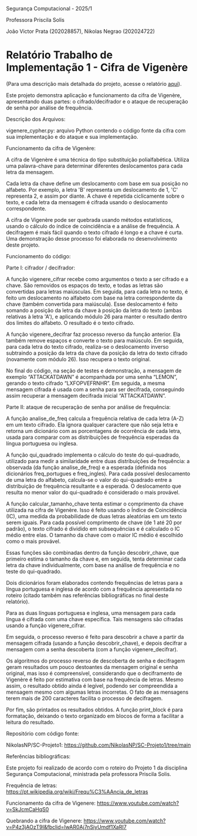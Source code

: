 Segurança Computacional - 2025/1

Professora Priscila Solis

João Victor Prata (202028857), Nikolas Negrao (202024722) 

# Relatório Trabalho de Implementação 1 - Cifra de Vigenère

(Para uma descrição mais detalhada do projeto, acesse o relatório [aqui](https://github.com/NikolasNP/SC-Projeto1/blob/jovi/Relat%C3%B3rio%20Trabalho%201%20-%20Jo%C3%A3o%20Victor%20Prata%20e%20Nikolas%20Negrao.pdf)).

Este projeto demonstra aplicação e funcionamento da cifra de Vigenère, apresentando duas partes: o cifrado/decifrador e o ataque de recuperação de senha por análise de frequência.

Descrição dos Arquivos:

vigenere_cypher.py: arquivo Python contendo o código fonte da cifra com sua implementação e do ataque e sua implementação. 

Funcionamento da cifra de Vigenère:

A cifra de Vigenère é uma técnica do tipo substituição polialfabética. Utiliza uma palavra-chave para determinar diferentes deslocamentos para cada letra da mensagem. 

Cada letra da chave define um deslocamento com base em sua posição no alfabeto. Por exemplo, a letra 'B' representa um deslocamento de 1, 'C' representa 2, e assim por diante. A chave é repetida ciclicamente sobre o texto, e cada letra da mensagem é cifrada usando o deslocamento correspondente.

A cifra de Vigenère pode ser quebrada usando métodos estatísticos, usando o cálculo do índice de coincidência e a análise de frequência. A decifragem é mais fácil quando o texto cifrado é longo e a chave é curta. Uma demonstração desse processo foi elaborada no desenvolvimento deste projeto.

Funcionamento do código:

Parte I: cifrador / decifrador:

A função vigenere_cifrar recebe como argumentos o texto a ser cifrado e a chave. São removidos os espaços do texto, e todas as letras são convertidas para letras maiúsculas. Em seguida, para cada letra no texto, é feito um deslocamento no alfabeto com base na letra correspondente da chave (também convertida para maiúscula). Esse deslocamento é feito somando a posição da letra da chave à posição da letra do texto (ambas relativas à letra 'A'), e aplicando módulo 26 para manter o resultado dentro dos limites do alfabeto. O resultado é o texto cifrado.

A função vigenere_decifrar faz processo reverso da função anterior. Ela também remove espaços e converte o texto para maiúsculo. Em seguida, para cada letra do texto cifrado, realiza-se o deslocamento inverso subtraindo a posição da letra da chave da posição da letra do texto cifrado (novamente com módulo 26). Isso recupera o texto original.

No final do código, na seção de testes e demonstração, a mensagem de exemplo “ATTACKATDAWN” é acompanhada por uma senha “LEMON”, gerando o texto cifrado “LXFOPVEFRNHR”. Em seguida, a mesma mensagem cifrada é usada com a senha para ser decifrada, conseguindo assim recuperar a mensagem decifrada inicial “ATTACKATDAWN”.

Parte II: ataque de recuperação de senha por análise de frequência:

A função analise_de_freq calcula a frequência relativa de cada letra (A-Z) em um texto cifrado. Ela ignora qualquer caractere que não seja letra e retorna um dicionário com as porcentagens de ocorrência de cada letra, usada para comparar com as distribuições de frequência esperadas da língua portuguesa ou inglesa.

A função qui_quadrado implementa o cálculo do teste do qui-quadrado, utilizado para medir a similaridade entre duas distribuições de frequência: a observada (da função analise_de_freq) e a esperada (definida nos dicionários freq_portugues e freq_ingles). Para cada possível deslocamento de uma letra do alfabeto, calcula-se o valor do qui-quadrado entre a distribuição de frequência resultante e a esperada. O deslocamento que resulta no menor valor do qui-quadrado é considerado o mais provável.

A função calcular_tamanho_chave tenta estimar o comprimento da chave utilizada na cifra de Vigenère. Isso é feito usando o Índice de Coincidência (IC), uma medida da probabilidade de duas letras aleatórias em um texto serem iguais. Para cada possível comprimento de chave (de 1 até 20 por padrão), o texto cifrado é dividido em subsequências e é calculado o IC médio entre elas. O tamanho da chave com o maior IC médio é escolhido como o mais provável.

Essas funções são combinadas dentro da função descobrir_chave, que primeiro estima o tamanho da chave e, em seguida, tenta determinar cada letra da chave individualmente, com base na análise de frequência e no teste do qui-quadrado.

Dois dicionários foram elaborados contendo frequências de letras para a língua portuguesa e inglesa de acordo com a frequência apresentada no roteiro (citado também nas referências bibliográficas no final deste relatório).

Para as duas línguas portuguesa e inglesa, uma mensagem para cada língua é cifrada com uma chave específica. Tais mensagens são cifradas usando a função vigenere_cifrar.

Em seguida, o processo reverso é feito para descobrir a chave a partir da mensagem cifrada (usando a função descobrir_chave), e depois decifrar a mensagem com a senha descoberta (com a função vigenere_decifrar).

Os algoritmos do processo reverso de descoberta de senha e decifragem geram resultados um pouco destoantes da mensagem original e senha original, mas isso é compreensível, considerando que o deciframento de Vigenère é feito por estimativa com base na frequência de letras. Mesmo assim, o resultado obtido ainda é legível, podendo ser compreendida a mensagem mesmo com algumas letras incorretas. O fato de as mensagens terem mais de 200 caracteres facilita o processo de decifragem.

Por fim, são printados os resultados obtidos. A função print_block é para formatação, deixando o texto organizado em blocos de forma a facilitar a leitura do resultado.

Repositório com código fonte:

NikolasNP/SC-Projeto1: https://github.com/NikolasNP/SC-Projeto1/tree/main

Referências bibliográficas:

Este projeto foi realizado de acordo com o roteiro do Projeto 1 da disciplina Segurança Computacional, ministrada pela professora Priscila Solis.

Frequência de letras: https://pt.wikipedia.org/wiki/Frequ%C3%AAncia_de_letras

Funcionamento da cifra de Vigenere: https://www.youtube.com/watch?v=SkJcmCaHqS0

Quebrando a cifra de Vigenere: https://www.youtube.com/watch?v=P4z3jAOzT9I&fbclid=IwAR0Aj7nSiyUmdf1XaRI7
